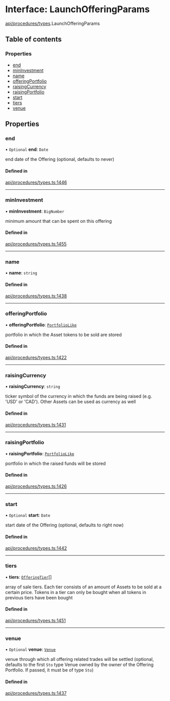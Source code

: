 # Interface: LaunchOfferingParams

[api/procedures/types](../wiki/api.procedures.types).LaunchOfferingParams

## Table of contents

### Properties

- [end](../wiki/api.procedures.types.LaunchOfferingParams#end)
- [minInvestment](../wiki/api.procedures.types.LaunchOfferingParams#mininvestment)
- [name](../wiki/api.procedures.types.LaunchOfferingParams#name)
- [offeringPortfolio](../wiki/api.procedures.types.LaunchOfferingParams#offeringportfolio)
- [raisingCurrency](../wiki/api.procedures.types.LaunchOfferingParams#raisingcurrency)
- [raisingPortfolio](../wiki/api.procedures.types.LaunchOfferingParams#raisingportfolio)
- [start](../wiki/api.procedures.types.LaunchOfferingParams#start)
- [tiers](../wiki/api.procedures.types.LaunchOfferingParams#tiers)
- [venue](../wiki/api.procedures.types.LaunchOfferingParams#venue)

## Properties

### end

• `Optional` **end**: `Date`

end date of the Offering (optional, defaults to never)

#### Defined in

[api/procedures/types.ts:1446](https://github.com/PolymeshAssociation/polymesh-sdk/blob/8a9e72221/src/api/procedures/types.ts#L1446)

___

### minInvestment

• **minInvestment**: `BigNumber`

minimum amount that can be spent on this offering

#### Defined in

[api/procedures/types.ts:1455](https://github.com/PolymeshAssociation/polymesh-sdk/blob/8a9e72221/src/api/procedures/types.ts#L1455)

___

### name

• **name**: `string`

#### Defined in

[api/procedures/types.ts:1438](https://github.com/PolymeshAssociation/polymesh-sdk/blob/8a9e72221/src/api/procedures/types.ts#L1438)

___

### offeringPortfolio

• **offeringPortfolio**: [`PortfolioLike`](../wiki/api.entities.types#portfoliolike)

portfolio in which the Asset tokens to be sold are stored

#### Defined in

[api/procedures/types.ts:1422](https://github.com/PolymeshAssociation/polymesh-sdk/blob/8a9e72221/src/api/procedures/types.ts#L1422)

___

### raisingCurrency

• **raisingCurrency**: `string`

ticker symbol of the currency in which the funds are being raised (e.g. 'USD' or 'CAD').
  Other Assets can be used as currency as well

#### Defined in

[api/procedures/types.ts:1431](https://github.com/PolymeshAssociation/polymesh-sdk/blob/8a9e72221/src/api/procedures/types.ts#L1431)

___

### raisingPortfolio

• **raisingPortfolio**: [`PortfolioLike`](../wiki/api.entities.types#portfoliolike)

portfolio in which the raised funds will be stored

#### Defined in

[api/procedures/types.ts:1426](https://github.com/PolymeshAssociation/polymesh-sdk/blob/8a9e72221/src/api/procedures/types.ts#L1426)

___

### start

• `Optional` **start**: `Date`

start date of the Offering (optional, defaults to right now)

#### Defined in

[api/procedures/types.ts:1442](https://github.com/PolymeshAssociation/polymesh-sdk/blob/8a9e72221/src/api/procedures/types.ts#L1442)

___

### tiers

• **tiers**: [`OfferingTier`](../wiki/api.entities.Offering.types.OfferingTier)[]

array of sale tiers. Each tier consists of an amount of Assets to be sold at a certain price.
  Tokens in a tier can only be bought when all tokens in previous tiers have been bought

#### Defined in

[api/procedures/types.ts:1451](https://github.com/PolymeshAssociation/polymesh-sdk/blob/8a9e72221/src/api/procedures/types.ts#L1451)

___

### venue

• `Optional` **venue**: [`Venue`](../wiki/api.entities.Venue.Venue)

venue through which all offering related trades will be settled
  (optional, defaults to the first `Sto` type Venue owned by the owner of the Offering Portfolio.
  If passed, it must be of type `Sto`)

#### Defined in

[api/procedures/types.ts:1437](https://github.com/PolymeshAssociation/polymesh-sdk/blob/8a9e72221/src/api/procedures/types.ts#L1437)
